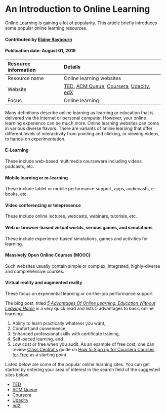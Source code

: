 # An Introduction to Online Learning
<!-- deck text start -->
Online Learning is gaining a lot of popularity. This article briefly introduces some popular online learning resources.
<!-- deck text end -->

#### Contributed by [Elaine Raybourn](https://github.com/elaineraybourn)

#### Publication date: August 01, 2019

Resource information | Details 
:--- | :--- 
Resource name |Online learning websites
Website | [TED](https://www.ted.com), [ACM Queue](http://queue.acm.org/index.cfm), [Coursera](https://www.coursera.org), [Udacity](https://www.udacity.com), [edX](https://www.edx.org)
Focus | Online learning

Many definitions describe online learning as learning or education that is delivered via the internet or personal computer. However, your online learning experience can be much more. Online learning websites can come in various diverse flavors. There are variants of online learning that offer different levels of interactivity from pointing and clicking, or viewing videos, to hands-on experimentation.

#### E-Learning
These include web-based multimedia courseware including videos, podcasts, etc.

#### Mobile learning or m-learning
These include tablet or mobile performance support, apps, audiocasts, e-books, etc.

#### Video conferencing or telepresence
These include online lectures, webcasts, webinars, tutorials, etc.

#### Web or browser-based virtual worlds, serious games, and simulations
These include experience-based simulations, games and activities for learning.

#### Massively Open Online Courses (MOOC)
Such websites usually contain simple or complex, integrated, highly-diverse and comprehensive courses.

#### Virtual reality and augmented reality
These focus on experiential learning or on-the-job performance support

The blog post, titled *[5 Advantages Of Online Learning: Education Without Leaving Home](https://elearningindustry.com/5-advantages-of-online-learning-education-without-leaving-home)* is a very quick read and lists 5 advantages to basic online learning: 
1. Ability to learn practically whatever you want, 
2. Comfort and convenience, 
3. Enhanced professional skills with certificate training,
4. Self-paced learning, and 
5. Low cost or free when you audit. As an example of free cost, one can review [Class Central's](https://www.class-central.com) guide on [How to Sign up for Coursera Courses for Free](https://www.class-central.com/report/coursera-signup-for-free/?utm_medium=email&utm_source=other&utm_campaign=opencourse.GdeNrll1EeSROyIACtiVvg.announcements%7Eopencourse.GdeNrll1EeSROyIACtiVvg._A0MF0zjEeenAQpMKPxN_g) as a starting point.

Listed below are some of the popular online learning sites. You can get started by entering your area of interest in the search field of the suggested sites below:
* [TED](https://www.ted.com)
* [ACM Queue](http://queue.acm.org/index.cfm)
* [Coursera](https://www.coursera.org)
* [Udacity](https://www.udacity.com)
* [edX](https://www.edx.org)


<!---
Publish: yes
Categories: skills
Topics: online learning
Tags: curated links, short article
Level: 2
Prerequisites: defaults
Aggregate: none
--->
